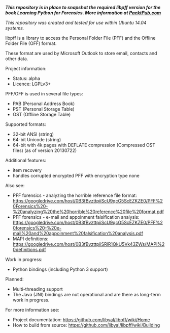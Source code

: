 ***This repository is in place to snapshot the required libpff version for the book Learning Python for Forensics. More information at [PacktPub.com](bit.ly/py4n6book)***

*This repository was created and tested for use within Ubuntu 14.04 systems.*

libpff is a library to access the Personal Folder File (PFF) and the Offline Folder File (OFF) format.

These format are used by Microsoft Outlook to store email, contacts and other data.

Project information:
* Status: alpha
* Licence: LGPLv3+

PFF/OFF is used in several file types:
* PAB (Personal Address Book)
* PST (Personal Storage Table)
* OST (Offline Storage Table)

Supported formats:
* 32-bit ANSI (string)
* 64-bit Unicode (string)
* 64-bit with 4k pages with DEFLATE compression (Compressed OST files) (as of version 20130722)

Additional features:
* item recovery
* handles corrupted encrypted PFF with encryption type none

Also see:
* PFF forensics - analyzing the horrible reference file format: https://googledrive.com/host/0B3fBvzttpiiScU9qcG5ScEZKZE0/PFF%20Forensics%20-%20analyzing%20the%20horrible%20reference%20file%20format.pdf
* PFF forensics - e-mail and appoinment falsification analysis: https://googledrive.com/host/0B3fBvzttpiiScU9qcG5ScEZKZE0/PFF%20forensics%20-%20e-mail%20and%20appoinment%20falsification%20analysis.pdf
* MAPI definitions: https://googledrive.com/host/0B3fBvzttpiiSRlR1QkU5Vk43ZWs/MAPI%20definitions.pdf

Work in progress:
* Python bindings (including Python 3 support)

Planned:
* Multi-threading support
* The Java (JNI) bindings are not operational and are there as long-term work in progress.

For more information see:
* Project documentation: https://github.com/libyal/libpff/wiki/Home
* How to build from source: https://github.com/libyal/libpff/wiki/Building

